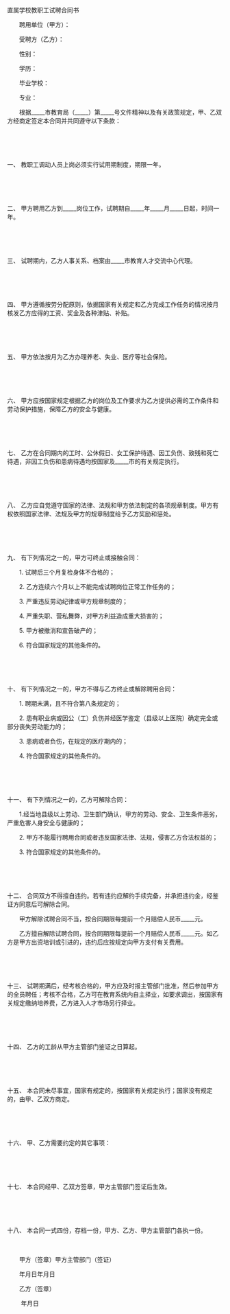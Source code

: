 



直属学校教职工试聘合同书



 

　　聘用单位（甲方）：

　　受聘方（乙方）：

　　性别：

　　学历：

　　毕业学校：

　　专业：　　

　　根据_____市教育局（_____）第_____号文件精神以及有关政策规定，甲、乙双方经商定签定本合同并共同遵守以下条款：

　　

　　

一、
 教职工调动人员上岗必须实行试用期制度，期限一年。

　　

　　

二、
 甲方聘用乙方到_____岗位工作，试聘期自_____年_____月_____日起，时间一年。

　　

　　

三、
 试聘期内，乙方人事关系、档案由_____市教育人才交流中心代理。

　　

　　

四、
 甲方遵循按劳分配原则，依据国家有关规定和乙方完成工作任务的情况按月核发乙方应得的工资、奖金及各种津贴、补贴。

　　

　　

五、
 甲方依法按月为乙方办理养老、失业、医疗等社会保险。

　　

　　

六、
 甲方应按国家规定根据乙方的岗位及工作要求为乙方提供必需的工作条件和劳动保护措施，保障乙方的安全与健康。

　　

　　

七、
 乙方在合同期内的工时、公休假日、女工保护待遇、因工负伤、致残和死亡待遇，非因工负伤和患病待遇均按国家及_____市的有关规定执行。

　　

　　

八、
 乙方应自觉遵守国家的法律、法规和甲方依法制定的各项规章制度。甲方有权依照国家法律、法规及甲方的规章制度给予乙方奖励和惩处。

　　

　　

九、
 有下列情况之一的，甲方可终止或接触合同：

　　1. 试聘后三个月复检身体不合格的；

　　2. 乙方连续六个月以上不能完成试聘岗位正常工作任务的；

　　3. 严重违反劳动纪律或甲方规章制度的；

　　4. 严重失职、营私舞弊，对甲方利益造成重大损害的；

　　5. 甲方被撤消和宣告破产的；

　　6. 符合国家规定的其他条件的。

　　

　　

十、
有下列情况之一的，甲方不得与乙方终止或解除聘用合同：

　　1. 聘期未满，且不符合第八条规定的；

　　2. 患有职业病或因公（工）负伤并经医学鉴定（县级以上医院）确定完全或部分丧失劳动能力的；

　　3. 患病或者负伤，在规定的医疗期内的；

　　4. 符合国家规定的其他条件的。

　　

　　

十一、
有下列情况之一的，乙方可解除合同：

　　1.经当地县级以上劳动、卫生部门确认，甲方的劳动、安全、卫生条件恶劣，严重危害人身安全与健康的；

　　2. 甲方不能履行聘用合同或者违反国家法律、法规，侵害乙方合法权益的；

　　3. 符合国家规定的其他条件的。

　　

　　

十二、
合同双方不得擅自违约。若有违约应解约手续完备，并承担违约金，经鉴证方同意后可解除合同。

　　甲方解除试聘合同不当，按合同期限每提前一个月赔偿人民币_____元。

　　乙方擅自解除试聘合同，按合同期限每提前一个月赔偿人民币_____元。如乙方是甲方出资培训或引进的，违约后应按规定向甲方支付有关费用。

　　

　　

十三、
试聘期满后，经考核合格的，甲方应及时报主管部门批准，然后参加甲方的全员聘任；考核不合格，乙方可在教育系统内自主择业，如要求调出，按国家有关规定缴纳培养费，乙方进入人才市场另行择业。

　　

　　

十四、
乙方的工龄从甲方主管部门鉴证之日算起。

　　

　　

十五、
本合同未尽事宜，国家有规定的，按国家有关规定执行；国家没有规定的，由甲、乙双方商定。

　　

　　

十六、
甲、乙方需要约定的其它事项：

　　

　　

十七、
本合同经甲、乙双方签章，甲方主管部门签证后生效。

　　

　　

十八、
本合同一式四份，存档一份，甲方、乙方、甲方主管部门各执一份。　　

　　

　　甲方（签章）甲方主管部门（签证）

　　年月日年月日　　

　　乙方（签章）

　　 年月日
